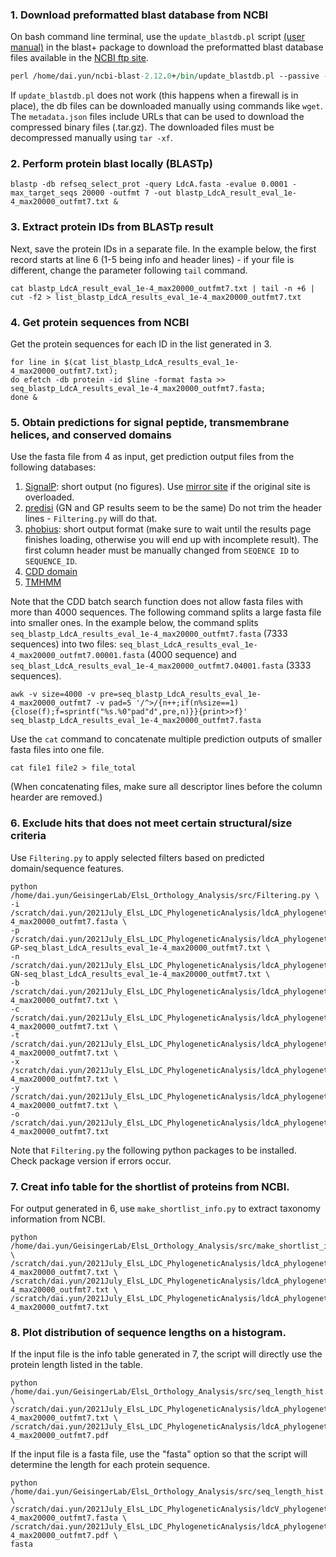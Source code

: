 
### 1. Download preformatted blast database from NCBI

On bash command line terminal, use the `update_blastdb.pl` script [(user manual)](https://www.ncbi.nlm.nih.gov/books/NBK62345/#blast_ftp_site.The_blastdb_subdirectory) in the blast+ package to download the preformatted blast database files available in the [NCBI ftp site](https://ftp.ncbi.nlm.nih.gov/blast/db/). 
```perl
perl /home/dai.yun/ncbi-blast-2.12.0+/bin/update_blastdb.pl --passive --decompress refseq_select_prot &
```
If `update_blastdb.pl` does not work (this happens when a firewall is in place), the db files can be downloaded manually using commands like `wget`. The `metadata.json` files include URLs that can be used to download the compressed binary files (.tar.gz). The downloaded files must be decompressed manually using `tar -xf`.   

### 2. Perform protein blast locally (BLASTp)
```
blastp -db refseq_select_prot -query LdcA.fasta -evalue 0.0001 -max_target_seqs 20000 -outfmt 7 -out blastp_LdcA_result_eval_1e-4_max20000_outfmt7.txt &
```
### 3. Extract protein IDs from BLASTp result
Next, save the protein IDs in a separate file. In the example below, the first record starts at line 6 (1-5 being info and header lines) - if your file is different, change the parameter following `tail` command.
```
cat blastp_LdcA_result_eval_1e-4_max20000_outfmt7.txt | tail -n +6 | cut -f2 > list_blastp_LdcA_results_eval_1e-4_max20000_outfmt7.txt
```

### 4. Get protein sequences from NCBI
Get the protein sequences for each ID in the list generated in 3.
```
for line in $(cat list_blastp_LdcA_results_eval_1e-4_max20000_outfmt7.txt); 
do efetch -db protein -id $line -format fasta >> seq_blastp_LdcA_results_eval_1e-4_max20000_outfmt7.fasta; 
done &
```

### 5. Obtain predictions for signal peptide, transmembrane helices, and conserved domains
Use the fasta file from 4 as input, get prediction output files from the following databases:

1. [SignalP](http://www.cbs.dtu.dk/services/SignalP/): short output (no figures). Use [mirror site](https://services.healthtech.dtu.dk/service.php?SignalP) if the original site is overloaded.
2. [predisi](http://www.predisi.de/) (GN and GP results seem to be the same) Do not trim the header lines - `Filtering.py` will do that.
3. [phobius](https://phobius.sbc.su.se/): short output format (make sure to wait until the results page finishes loading, otherwise you will end up with incomplete result). The first column header must be manually changed from `SEQENCE ID` to `SEQUENCE_ID`.
4. [CDD domain](https://www.ncbi.nlm.nih.gov/Structure/bwrpsb/bwrpsb.cgi) 
5. [TMHMM](https://services.healthtech.dtu.dk/service.php?TMHMM-2.0)

Note that the CDD batch search function does not allow fasta files with more than 4000 sequences. The following command splits a large fasta file into smaller ones. In the example below, the command splits `seq_blastp_LdcA_results_eval_1e-4_max20000_outfmt7.fasta` (7333 sequences) into two files: `seq_blast_LdcA_results_eval_1e-4_max20000_outfmt7.00001.fasta` (4000 sequence) and `seq_blast_LdcA_results_eval_1e-4_max20000_outfmt7.04001.fasta` (3333 sequences).
```
awk -v size=4000 -v pre=seq_blastp_LdcA_results_eval_1e-4_max20000_outfmt7 -v pad=5 '/^>/{n++;if(n%size==1){close(f);f=sprintf("%s.%0"pad"d",pre,n)}}{print>>f}' seq_blastp_LdcA_results_eval_1e-4_max20000_outfmt7.fasta
```

Use the `cat` command to concatenate multiple prediction outputs of smaller fasta files into one file.
```
cat file1 file2 > file_total
```
(When concatenating files, make sure all descriptor lines before the column hearder are removed.)


### 6. Exclude hits that does not meet certain structural/size criteria

Use `Filtering.py` to apply selected filters based on predicted domain/sequence features.

```
python /home/dai.yun/GeisingerLab/ElsL_Orthology_Analysis/src/Filtering.py \
-i /scratch/dai.yun/2021July_ElsL_LDC_PhylogeneticAnalysis/ldcA_phylogenetics/ldcA_blastp/seq_blastp_LdcA_results_eval_1e-4_max20000_outfmt7.fasta \
-p /scratch/dai.yun/2021July_ElsL_LDC_PhylogeneticAnalysis/ldcA_phylogenetics/ldcA_blastp/predictions/signalp-GP-seq_blast_LdcA_results_eval_1e-4_max20000_outfmt7.txt \
-n /scratch/dai.yun/2021July_ElsL_LDC_PhylogeneticAnalysis/ldcA_phylogenetics/ldcA_blastp/predictions/signalp-GN-seq_blast_LdcA_results_eval_1e-4_max20000_outfmt7.txt \
-b /scratch/dai.yun/2021July_ElsL_LDC_PhylogeneticAnalysis/ldcA_phylogenetics/ldcA_blastp/predictions/phobius_seq_blastp_LdcA_results_eval_1e-4_max20000_outfmt7.txt \
-c /scratch/dai.yun/2021July_ElsL_LDC_PhylogeneticAnalysis/ldcA_phylogenetics/ldcA_blastp/predictions/CDD_domain_seq_blastp_LdcA_results_eval_1e-4_max20000_outfmt7.txt \
-t /scratch/dai.yun/2021July_ElsL_LDC_PhylogeneticAnalysis/ldcA_phylogenetics/ldcA_blastp/predictions/TMHMM_seq_blastp_LdcA_results_eval_1e-4_max20000_outfmt7.txt \
-x /scratch/dai.yun/2021July_ElsL_LDC_PhylogeneticAnalysis/ldcA_phylogenetics/ldcA_blastp/predictions/predisi_GN_seq_blastp_LdcA_results_eval_1e-4_max20000_outfmt7.txt \
-y /scratch/dai.yun/2021July_ElsL_LDC_PhylogeneticAnalysis/ldcA_phylogenetics/ldcA_blastp/predictions/predisi_GP_seq_blastp_LdcA_results_eval_1e-4_max20000_outfmt7.txt \
-o /scratch/dai.yun/2021July_ElsL_LDC_PhylogeneticAnalysis/ldcA_phylogenetics/ldcA_blastp/predictions/shortlist_prot_acc_seq_blastp_LdcA_results_eval_1e-4_max20000_outfmt7.txt
```
Note that `Filtering.py` the following python packages to be installed. Check package version if errors occur. 

### 7. Creat info table for the shortlist of proteins from NCBI.
For output generated in 6, use `make_shortlist_info.py` to extract taxonomy information from NCBI.
```
python /home/dai.yun/GeisingerLab/ElsL_Orthology_Analysis/src/make_shortlist_info.py \
/scratch/dai.yun/2021July_ElsL_LDC_PhylogeneticAnalysis/ldcA_phylogenetics/ldcA_blastp/predictions/shortlist_prot_acc_seq_blastp_LdcA_results_eval_1e-4_max20000_outfmt7.txt \
/scratch/dai.yun/2021July_ElsL_LDC_PhylogeneticAnalysis/ldcA_phylogenetics/ldcA_blastp/predictions/CDD_domain_seq_blastp_LdcA_results_eval_1e-4_max20000_outfmt7.txt \
/scratch/dai.yun/2021July_ElsL_LDC_PhylogeneticAnalysis/ldcA_phylogenetics/ldcA_blastp/predictions/shortlist_info_seq_blastp_LdcA_results_eval_1e-4_max20000_outfmt7.txt
```

### 8. Plot distribution of sequence lengths on a histogram.

If the input file is the info table generated in 7, the script will directly use the protein length listed in the table.
```
python /home/dai.yun/GeisingerLab/ElsL_Orthology_Analysis/src/seq_length_hist.py \ /scratch/dai.yun/2021July_ElsL_LDC_PhylogeneticAnalysis/ldcA_phylogenetics/ldcA_blastp/predictions/shortlist_info_seq_blastp_LdcA_results_eval_1e-4_max20000_outfmt7.txt \ /scratch/dai.yun/2021July_ElsL_LDC_PhylogeneticAnalysis/ldcA_phylogenetics/histograms/hist_shortlist_blastp_LdcA_results_eval_1e-4_max20000_outfmt7.pdf
```

If the input file is a fasta file, use the "fasta" option so that the script will determine the length for each protein sequence.
```
python /home/dai.yun/GeisingerLab/ElsL_Orthology_Analysis/src/seq_length_hist.py \ /scratch/dai.yun/2021July_ElsL_LDC_PhylogeneticAnalysis/ldcV_phylogenetics/seq_blastp_LdcV_result_eval_1e-4_max20000_outfmt7.fasta \
/scratch/dai.yun/2021July_ElsL_LDC_PhylogeneticAnalysis/ldcA_phylogenetics/histograms/hist_unfiltered_blastp_LdcV_result_eval_1e-4_max20000_outfmt7.pdf \
fasta
```
